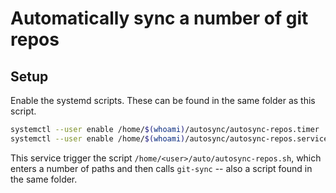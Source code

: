 # Automatically sync a number of git repos

## Setup

Enable the systemd scripts. These can be found in the same folder as this script.
```sh
systemctl --user enable /home/$(whoami)/autosync/autosync-repos.timer
systemctl --user enable /home/$(whoami)/autosync/autosync-repos.service
```
This service trigger the script `/home/<user>/auto/autosync-repos.sh`, which enters a number of paths and then calls
`git-sync` -- also a script found in the same folder. 

